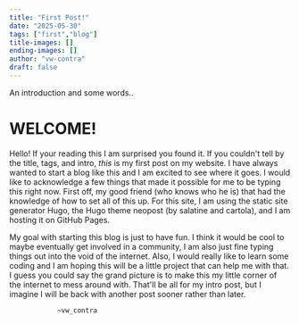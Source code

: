 ```yaml
---
title: "First Post!"
date: "2025-05-30"
tags: ["first","blog"]
title-images: []
ending-images: []
author: "vw-contra"
draft: false
---
```

<!-- introduction -->
An introduction and some words..
<!--more-->

# WELCOME!  

Hello! If your reading this I am surprised you found it. If you couldn't tell by the title, tags, and intro, *this* is my first post on my website. I have always wanted to start a blog like this and I am excited to see where it goes. I would like to acknowledge a few things that made it possible for me to be typing this right now. First off, my good friend (who knows who he is) that had the knowledge of how to set all of this up. For this site, I am using the static site generator Hugo, the Hugo theme neopost (by salatine and cartola), and I am hosting it on GitHub Pages.  

<!-- rest of the content -->  

My goal with starting this blog is just to have fun. I think it would be cool to maybe eventually get involved in a community, I am also just fine typing things out into the void of the internet. Also, I would really like to learn some coding and I am hoping this will be a little project that can help me with that. I guess you could say the grand picture is to make this my little corner of the internet to mess around with.  That'll be all for my intro post, but I imagine I will be back with another post sooner rather than later.  
  

                ~vw_contra

